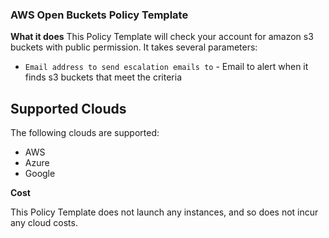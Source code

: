 ### AWS Open Buckets Policy Template

**What it does**
This Policy Template will check your account for amazon s3 buckets with public permission. It takes several parameters: 
- `Email address to send escalation emails to` - Email to alert when it finds s3 buckets that meet the criteria

## Supported Clouds
The following clouds are supported: 
- AWS
- Azure
- Google 

**Cost**

This Policy Template does not launch any instances, and so does not incur any cloud costs.